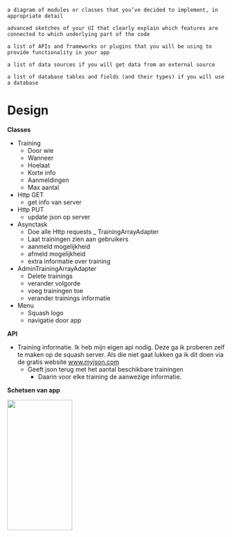 
    a diagram of modules or classes that you’ve decided to implement, in appropriate detail

    advanced sketches of your UI that clearly explain which features are connected to which underlying part of the code

    a list of APIs and frameworks or plugins that you will be using to provide functionality in your app

    a list of data sources if you will get data from an external source

    a list of database tables and fields (and their types) if you will use a database

Design
=====

**Classes**
- Training
  - Door wie
  - Wanneer
  - Hoelaat
  - Korte info
  - Aanmeldingen
  - Max aantal
- Http GET
  - get info van server
- Http PUT
  - update json op server
- Asynctask
  - Doe alle Http requests
_ TrainingArrayAdapter
  - Laat trainingen zien aan gebruikers
  - aanmeld mogelijkheid
  - afmeld mogelijkheid
  - extra informatie over training
- AdminTrainingArrayAdapter
  - Delete trainings
  - verander volgorde
  - voeg trainingen toe
  - verander trainings informatie
- Menu
  - Squash logo
  - navigatie door app

**API**
- Training informatie.  Ik heb mijn eigen api nodig. Deze ga ik proberen zelf te maken op de squash server. Als die niet gaat lukken ga ik dit doen via de gratis website www.myjson.com
  - Geeft json terug met het aantal beschikbare trainingen
    - Daarin voor elke training de aanwezige informatie.
    
**Schetsen van app**

<img src="https://github.com/stephankok/progproject/blob/master/doc/design_schema.jpg" align="left" height="300" width="150" >
